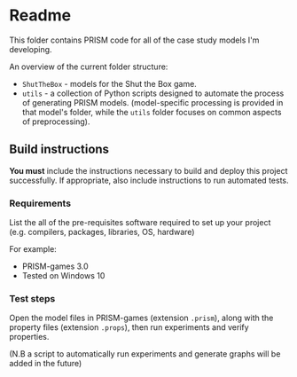 # Readme

This folder contains PRISM code for all of the case study models I'm developing.

An overview of the current folder structure:
* `ShutTheBox` - models for the Shut the Box game.
* `utils` - a collection of Python scripts designed to automate the process of generating PRISM models. (model-specific processing is provided in that model's folder, while the `utils` folder focuses on common aspects of preprocessing).

## Build instructions

**You must** include the instructions necessary to build and deploy this project successfully. If appropriate, also include 
instructions to run automated tests. 

### Requirements

List the all of the pre-requisites software required to set up your project (e.g. compilers, packages, libraries, OS, hardware)

For example:

* PRISM-games 3.0
* Tested on Windows 10

### Test steps

Open the model files in PRISM-games (extension `.prism`), along with the property files (extension `.props`), then run experiments and verify properties.

(N.B a script to automatically run experiments and generate graphs will be added in the future)

